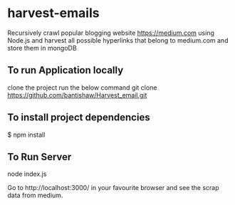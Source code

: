 # harvest-emails
Recursively crawl popular blogging website https://medium.com using Node.js and harvest all possible hyperlinks that belong to medium.com and store them in mongoDB

## To run Application locally
clone the project run the below command
git clone https://github.com/bantishaw/Harvest_email.git

## To install project dependencies
$ npm install

## To Run Server
node index.js

Go to http://localhost:3000/ in your favourite browser and see the scrap data from medium.

